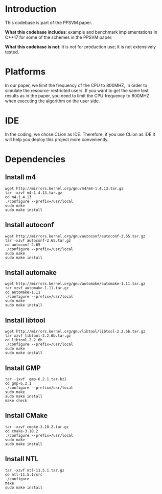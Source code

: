 # Introduction
This codebase is part of the PPSVM paper.

**What this codebase includes**: example and benchmark implementations in C++17 for some of the schemes in the PPSVM paper.

**What this codebase is not**: it is not for production use; it is not extensively tested.

# Platforms
In our paper, we limit the frequency of the CPU to 800MHZ, in order to simulate the resource-restricted users. If you want to get the same test results as in the paper, you need to limit the CPU frequency to 800MHZ when executing the algorithm on the user side.

# IDE  
In the coding, we chose CLion as IDE. Therefore, if you use CLion as IDE it will help you deploy this project more conveniently.

# Dependencies  
## Install m4
    wget http://mirrors.kernel.org/gnu/m4/m4-1.4.13.tar.gz
    tar -xzvf m4-1.4.13.tar.gz
    cd m4-1.4.13
    ./configure --prefix=/usr/local
    sudo make
    sudo make install
## Install autoconf
    wget http://mirrors.kernel.org/gnu/autoconf/autoconf-2.65.tar.gz
    tar -xzvf autoconf-2.65.tar.gz
    cd autoconf-2.65
    ./configure --prefix=/usr/local
    sudo make
    sudo make install
## Install automake
    wget http://mirrors.kernel.org/gnu/automake/automake-1.11.tar.gz
    tar xzvf automake-1.11.tar.gz
    cd automake-1.11
    ./configure --prefix=/usr/local
    sudo make
    sudo make install
## Install libtool
    wget http://mirrors.kernel.org/gnu/libtool/libtool-2.2.6b.tar.gz
    tar xzvf libtool-2.2.6b.tar.gz
    cd libtool-2.2.6b
    ./configure --prefix=/usr/local
    sudo make
    sudo make install
## Install GMP
    tar -jxvf  gmp-6.2.1.tar.bz2
    cd gmp-6.2.1
    ./configure --prefix=/usr/local
    sudo make
    sudo make install
    make check
## Install CMake
    tar -xzvf cmake-3.10.2.tar.gz
    cd cmake-3.10.2
    ./configure --prefix=/usr/local
    sudo make
    sudo make install
## Install NTL
    tar -xzvf ntl-11.5.1.tar.gz
    cd ntl-11.5.1/src
    ./configure 
    make
    sudo make install



